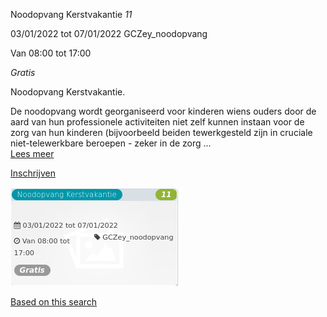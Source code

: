 Noodopvang Kerstvakantie *11*

  
03/01/2022 tot 07/01/2022 GCZey\_noodopvang  

Van 08:00 tot 17:00

*Gratis*

  

  

Noodopvang Kerstvakantie.  
  
De noodopvang wordt georganiseerd voor kinderen wiens ouders door de aard van hun professionele activiteiten niet zelf kunnen instaan voor de zorg van hun kinderen (bijvoorbeeld beiden tewerkgesteld zijn in cruciale niet-telewerkbare beroepen - zeker in de zorg  ...  
[Lees meer](https://tickets.vgc.be/activity/subscribe/GCZey_noodopvang)

[Inschrijven](https://tickets.vgc.be/activity/subscribe/GCZey_noodopvang)

![](71455.png)

[Based on this search](https://tickets.vgc.be/activity/index?&vrijeplaatsen=1&Age%5B%5D=3%2C5&entity=276)